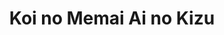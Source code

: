 --- 
title: "Koi no Memai Ai no Kizu"
publishdate: "2019-2-8T16:48:46+02:00"
src: "https://365manga.net/manga/koi-no-memai-ai-no-kizu"
image: "https://data.365manga.net/images/thumbnails/30608-koi-no-memai-ai-no-kizu.jpg"
description: " Having been forced to leave the side of passionate Rin three years earlier, Sarasa thinks she has found happiness again in the gentle arms of Akira. But fate plays bittersweet tricks when least expected, and what may have seemed like the past has its ways of catching up."
---